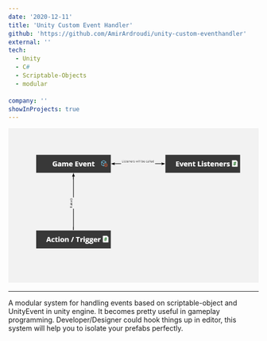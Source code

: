 ```yaml
---
date: '2020-12-11'
title: 'Unity Custom Event Handler'
github: 'https://github.com/AmirArdroudi/unity-custom-eventhandler'
external: ''
tech:
  - Unity
  - C#
  - Scriptable-Objects
  - modular

company: ''
showInProjects: true
---
```


![Event system based on scriptable objects](images/gameevent.png)

---

A modular system for handling events based on scriptable-object and UnityEvent in unity engine.
It becomes pretty useful in gameplay programming. Developer/Designer could hook things up in editor, this system will help you to isolate your prefabs perfectly.